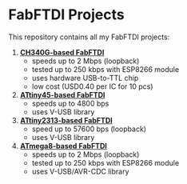 # FabFTDI Projects
This repository contains all my FabFTDI projects:
1. **[CH340G-based FabFTDI](fabftdi-ch340g.md)**
   * speeds up to 2 Mbps (loopback)
   * tested up to 250 kbps with ESP8266 module
   * uses hardware USB-to-TTL chip
   * low cost (USD0.40 per IC for 10 pcs)
2. **[ATtiny45-based FabFTDI](fabftdi-tiny45)**
   * speeds up to 4800 bps
   * uses V-USB library
3. **[ATtiny2313-based FabFTDI](fabftdi-tiny2313)**
   * speed up to 57600 bps (loopback)
   * uses V-USB library
4. **[ATmega8-based FabFTDI](fabftdi-mega8.md)**
   * speeds up to 2 Mbps (loopback)
   * tested up to 250 kbps with ESP8266 module
   * uses V-USB/AVR-CDC library
